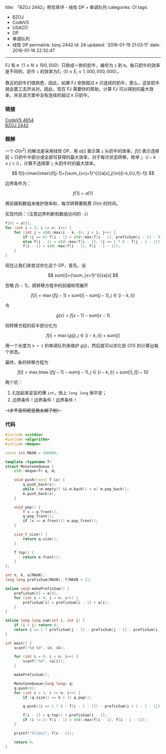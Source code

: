 title: 「BZOJ 2442」修剪草坪 - 线性 DP + 单调队列
categories: OI
tags: 
  - BZOJ
  - CodeVS
  - USACO
  - DP
  - 单调队列
  - 线性 DP
permalink: bzoj-2442
id: 24
updated: '2016-01-19 21:03:11'
date: 2016-01-16 22:32:47
---

FJ 有 `N`（$1 ≤ N ≤ 100,000$）只排成一排的奶牛，编号为 `1` 到 `N`。每只奶牛的效率是不同的，奶牛 `i` 的效率为$E_i$（$0 ≤ E_i ≤ 1,000,000,000$）。

靠近的奶牛们很熟悉，因此，如果 FJ 安排超过 `K` 只连续的奶牛，那么，这些奶牛就会罢工去开派对。因此，现在 FJ 需要你的帮助，计算 FJ 可以得到的最大效率，并且该方案中没有连续的超过 `K` 只奶牛。

<!-- more -->

### 链接
[CodeVS 4654](http://codevs.cn/problem/4654/)  
[BZOJ 2442](http://www.lydsy.com/JudgeOnline/problem.php?id=2442)

### 题解
一个 $O(n^2)$ 的解法是采用线性 DP，用 $a[i]$ 表示第 `i` 头奶牛的效率，$f[i]$ 表示选择前 `i` 只奶牛中部分或全部可获得的最大效率，对于每次状态转移，枚举 `j`（$i-k ≤ j < i$），计算不选择第 `j` 头奶牛时的最大效率。

$$ f[i]=\max(\max\{f[j-1]+{\sum_{x=j+1}^{i}}a[x],j{\in}[i-k,i)\},f[i-1]) $$

边界条件为：

$$ f[1]=a[1] $$

用前缀和数组来维护效率和，每次转移要耗费 $O(n)$ 的时间。

实现代码：（注意边界判断和数组访问的 `-1`）

```cpp
f[0] = a[0];
for (int i = 2; i <= n; i++) {
	for (int j = std::max(i - k, 0); j < i; j++) {
		if (j == 0) f[i - 1] = std::max(f[i - 1], prefixSum[i - 1] - 0);
		else f[i - 1] = std::max(f[i - 1], (j == 1 ? 0 : f[j - 1 - 1]) + prefixSum[i - 1] - prefixSum[j + 1 - 1 - 1]);
		f[i - 1] = std::max(f[i - 1], f[i - 1 - 1]);
	}
}
```

现在让我们来尝试优化这个 DP，首先，设

$$ sum[i]={\sum_{x=1}^{i}}a[x] $$

忽略 $f[i-1]$，把转移方程中的前缀和项展开

$$ f[i] = \max\{f[j-1]+sum[i]-sum[j-1],j{\in}[i-k,i)\} $$

令

$$ g(x) = f[x-1]-sum[x-1] $$

则转移方程的前半部分化为

$$ f[i] = \max\{g(j),j{\in}[i-k,i)\}+sum[i] $$

用一个长度为 `k + 1` 的单调队列来维护 $g(j)$，然后就可以优化到 $O(1)$ 的计算出每个状态。

最终，新的转移方程为

$$ f[i] = \max(\max\{f[j-1]-sum(j-1),j{\in}[i-k,i)\}+sum[i],f[i-1]) $$

两个坑：

1. $E_i$加起来妥妥的爆 `int`，快上 `long long` 保平安；
2. 边界条件！边界条件！边界条件！

~~（才不是坑呢是我太弱了啦）~~

### 代码
```cpp
#include <cstdio>
#include <algorithm>
#include <deque>

const int MAXN = 100000;

template <typename T>
struct MonotoneQueue {
	std::deque<T> q, m;

	void push(const T &x) {
		q.push_back(x);
		while (!m.empty() && m.back() < x) m.pop_back();
		m.push_back(x);
	}

	void pop() {
		T x = q.front();
		q.pop_front();
		if (x == m.front()) m.pop_front();
	}

	size_t size() {
		return q.size();
	}

	T top() {
		return m.front();
	}
};

int n, k, a[MAXN];
long long prefixSum[MAXN], f[MAXN + 1];

inline void makePrefixSum() {
	prefixSum[0] = a[0];
	for (int i = 0; i < n; i++) {
		prefixSum[i] = prefixSum[i - 1] + a[i];
	}
}

inline long long sum(int i, int j) {
	if (i > j) return 0;
	return i == 1 ? prefixSum[j - 1] : prefixSum[j - 1] - prefixSum[i - 1 - 1];
}

int main() {
	scanf("%d %d", &n, &k);

	for (int i = 0; i < n; i++) {
		scanf("%d", &a[i]);
	}

	makePrefixSum();

	MonotoneQueue<long long> q;
	q.push(0);
	for (int i = 1; i <= n; i++) {
		if (q.size() == k + 1) q.pop();

		q.push((i == 1 ? 0 : f[i - 1 - 1]) - prefixSum[i + 1 - 1 - 1]);

		f[i - 1] = q.top() + prefixSum[i - 1];
		if (i != 1) f[i - 1] = std::max(f[i - 1], f[i - 1 - 1]);
	}

	printf("%lld\n", f[n - 1]);

	return 0;
}
```
